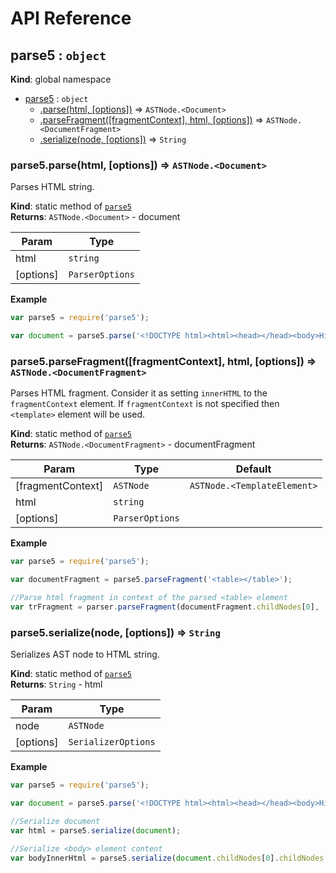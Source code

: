 # API Reference
<a name="parse5"></a>
## parse5 : <code>object</code>
**Kind**: global namespace  

* [parse5](#parse5) : <code>object</code>
  * [.parse(html, [options])](#parse5.parse) ⇒ <code>ASTNode.&lt;Document&gt;</code>
  * [.parseFragment([fragmentContext], html, [options])](#parse5.parseFragment) ⇒ <code>ASTNode.&lt;DocumentFragment&gt;</code>
  * [.serialize(node, [options])](#parse5.serialize) ⇒ <code>String</code>

<a name="parse5.parse"></a>
### parse5.parse(html, [options]) ⇒ <code>ASTNode.&lt;Document&gt;</code>
Parses HTML string.

**Kind**: static method of <code>[parse5](#parse5)</code>  
**Returns**: <code>ASTNode.&lt;Document&gt;</code> - document  

| Param | Type |
| --- | --- |
| html | <code>string</code> | 
| [options] | <code>ParserOptions</code> | 

**Example**  
```js
var parse5 = require('parse5');

var document = parse5.parse('<!DOCTYPE html><html><head></head><body>Hi there!</body></html>');
```
<a name="parse5.parseFragment"></a>
### parse5.parseFragment([fragmentContext], html, [options]) ⇒ <code>ASTNode.&lt;DocumentFragment&gt;</code>
Parses HTML fragment. Consider it as setting `innerHTML` to the `fragmentContext` element.
If `fragmentContext` is not specified then `<template>` element will be used.

**Kind**: static method of <code>[parse5](#parse5)</code>  
**Returns**: <code>ASTNode.&lt;DocumentFragment&gt;</code> - documentFragment  

| Param | Type | Default |
| --- | --- | --- |
| [fragmentContext] | <code>ASTNode</code> | <code>ASTNode.&lt;TemplateElement&gt;</code> | 
| html | <code>string</code> |  | 
| [options] | <code>ParserOptions</code> |  | 

**Example**  
```js
var parse5 = require('parse5');

var documentFragment = parse5.parseFragment('<table></table>');

//Parse html fragment in context of the parsed <table> element
var trFragment = parser.parseFragment(documentFragment.childNodes[0], '<tr><td>Shake it, baby</td></tr>');
```
<a name="parse5.serialize"></a>
### parse5.serialize(node, [options]) ⇒ <code>String</code>
Serializes AST node to HTML string.

**Kind**: static method of <code>[parse5](#parse5)</code>  
**Returns**: <code>String</code> - html  

| Param | Type |
| --- | --- |
| node | <code>ASTNode</code> | 
| [options] | <code>SerializerOptions</code> | 

**Example**  
```js
var parse5 = require('parse5');

var document = parse5.parse('<!DOCTYPE html><html><head></head><body>Hi there!</body></html>');

//Serialize document
var html = parse5.serialize(document);

//Serialize <body> element content
var bodyInnerHtml = parse5.serialize(document.childNodes[0].childNodes[1]);
```
